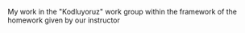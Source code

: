 My work in the "Kodluyoruz" work group within the framework of the homework given by our instructor
